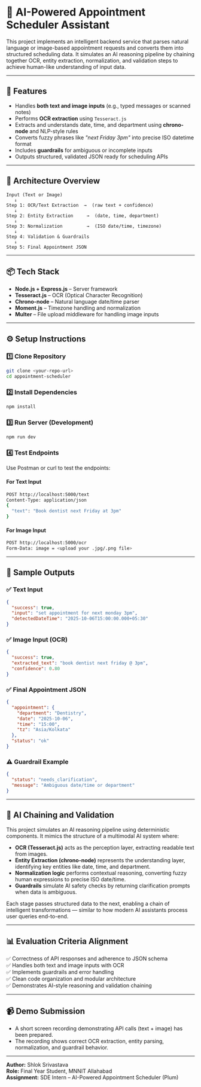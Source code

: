# 🧠 AI-Powered Appointment Scheduler Assistant

This project implements an intelligent backend service that parses natural language or image-based appointment requests and converts them into structured scheduling data.
It simulates an AI reasoning pipeline by chaining together OCR, entity extraction, normalization, and validation steps to achieve human-like understanding of input data.

---

## 🚀 Features
- Handles **both text and image inputs** (e.g., typed messages or scanned notes)
- Performs **OCR extraction** using `Tesseract.js`
- Extracts and understands date, time, and department using **chrono-node** and NLP-style rules
- Converts fuzzy phrases like *"next Friday 3pm"* into precise ISO datetime format
- Includes **guardrails** for ambiguous or incomplete inputs
- Outputs structured, validated JSON ready for scheduling APIs

---

## 🧩 Architecture Overview

```
Input (Text or Image)
   ↓
Step 1: OCR/Text Extraction  →  (raw text + confidence)
   ↓
Step 2: Entity Extraction     →  (date, time, department)
   ↓
Step 3: Normalization         →  (ISO date/time, timezone)
   ↓
Step 4: Validation & Guardrails
   ↓
Step 5: Final Appointment JSON
```

---

## 📦 Tech Stack
- **Node.js + Express.js** – Server framework
- **Tesseract.js** – OCR (Optical Character Recognition)
- **Chrono-node** – Natural language date/time parser
- **Moment.js** – Timezone handling and normalization
- **Multer** – File upload middleware for handling image inputs

---

## ⚙️ Setup Instructions

### 1️⃣ Clone Repository
```bash
git clone <your-repo-url>
cd appointment-scheduler
```

### 2️⃣ Install Dependencies
```bash
npm install
```

### 3️⃣ Run Server (Development)
```bash
npm run dev
```

### 4️⃣ Test Endpoints
Use Postman or curl to test the endpoints:

#### For Text Input
```bash
POST http://localhost:5000/text
Content-Type: application/json
{
  "text": "Book dentist next Friday at 3pm"
}
```

#### For Image Input
```bash
POST http://localhost:5000/ocr
Form-Data: image = <upload your .jpg/.png file>
```

---

## 📄 Sample Outputs

### ✅ Text Input
```json
{
  "success": true,
  "input": "set appointment for next monday 3pm",
  "detectedDateTime": "2025-10-06T15:00:00.000+05:30"
}
```

### ✅ Image Input (OCR)
```json
{
  "success": true,
  "extracted_text": "book dentist next friday @ 3pm",
  "confidence": 0.80
}
```

### ✅ Final Appointment JSON
```json
{
  "appointment": {
    "department": "Dentistry",
    "date": "2025-10-06",
    "time": "15:00",
    "tz": "Asia/Kolkata"
  },
  "status": "ok"
}
```

### ⚠️ Guardrail Example
```json
{
  "status": "needs_clarification",
  "message": "Ambiguous date/time or department"
}
```

---

## 🧠 AI Chaining and Validation

This project simulates an AI reasoning pipeline using deterministic components. It mimics the structure of a multimodal AI system where:

- **OCR (Tesseract.js)** acts as the perception layer, extracting readable text from images.
- **Entity Extraction (chrono-node)** represents the understanding layer, identifying key entities like date, time, and department.
- **Normalization logic** performs contextual reasoning, converting fuzzy human expressions to precise ISO date/time.
- **Guardrails** simulate AI safety checks by returning clarification prompts when data is ambiguous.

Each stage passes structured data to the next, enabling a chain of intelligent transformations — similar to how modern AI assistants process user queries end-to-end.

---

## 📊 Evaluation Criteria Alignment
✅ Correctness of API responses and adherence to JSON schema  
✅ Handles both text and image inputs with OCR  
✅ Implements guardrails and error handling  
✅ Clean code organization and modular architecture  
✅ Demonstrates AI-style reasoning and validation chaining

---

## 📹 Demo Submission
- A short screen recording demonstrating API calls (text + image) has been prepared.
- The recording shows correct OCR extraction, entity parsing, normalization, and guardrail behavior.

---

**Author:** Shlok Srivastava  
**Role:** Final Year Student, MNNIT Allahabad  
**Assignment:** SDE Intern – AI-Powered Appointment Scheduler (Plum)

